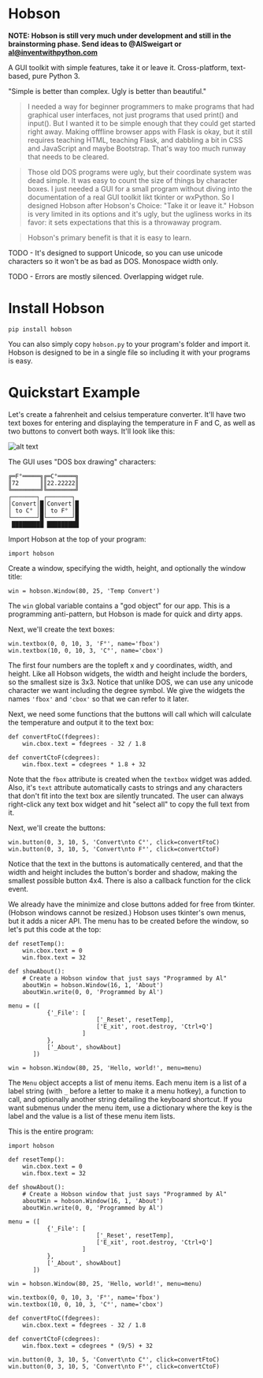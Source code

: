 # Hobson

**NOTE: Hobson is still very much under development and still in the brainstorming phase. Send ideas to @AlSweigart or al@inventwithpython.com**

A GUI toolkit with simple features, take it or leave it. Cross-platform, text-based, pure Python 3.

"Simple is better than complex. Ugly is better than beautiful."

> I needed a way for beginner programmers to make programs that had graphical user interfaces, not just programs that used print() and input(). But I wanted it to be simple enough that they could get started right away. Making offfline browser apps with Flask is okay, but it still requires teaching HTML, teaching Flask, and dabbling a bit in CSS and JavaScript and maybe Bootstrap. That's way too much runway that needs to be cleared.

> Those old DOS programs were ugly, but their coordinate system was dead simple. It was easy to count the size of things by character boxes. I just needed a GUI for a small program without diving into the documentation of a real GUI toolkit likt tkinter or wxPython. So I designed Hobson after Hobson's Choice: "Take it or leave it." Hobson is very limited in its options and it's ugly, but the ugliness works in its favor: it sets expectations that this is a throwaway program.

> Hobson's primary benefit is that it is easy to learn.


TODO - It's designed to support Unicode, so you can use unicode characters so it won't be as bad as DOS. Monospace width only.

TODO - Errors are mostly silenced. Overlapping widget rule.

# Install Hobson

`pip install hobson`

You can also simply copy `hobson.py` to your program's folder and import it. Hobson is designed to be in a single file so including it with your programs is easy.

# Quickstart Example

Let's create a fahrenheit and celsius temperature converter. It'll have two text boxes for entering and displaying the temperature in F and C, as well as two buttons to convert both ways. It'll look like this:


![alt text](https://github.com/asweigart/hobson/tempconvert.png "Temp Convert Program")

The GUI uses "DOS box drawing" characters:

    ╔═F°═════╗╔═C°═════╗
    ║72      ║║22.22222║
    ╚════════╝╚════════╝
    ┌───────┐ ┌───────┐
    │Convert│█│Convert│█
    │ to C° │█│ to F° │█
    └───────┘█└───────┘█
     █████████ █████████

Import Hobson at the top of your program:

    import hobson

Create a window, specifying the width, height, and optionally the window title:

    win = hobson.Window(80, 25, 'Temp Convert')

The `win` global variable contains a "god object" for our app. This is a programming anti-pattern, but Hobson is made for quick and dirty apps.

Next, we'll create the text boxes:

    win.textbox(0, 0, 10, 3, 'F°', name='fbox')
    win.textbox(10, 0, 10, 3, 'C°', name='cbox')

The first four numbers are the topleft x and y coordinates, width, and height. Like all Hobson widgets, the width and height include the borders, so the smallest size is 3x3. Notice that unlike DOS, we can use any unicode character we want including the degree symbol. We give the widgets the names `'fbox'` and `'cbox'` so that we can refer to it later.

Next, we need some functions that the buttons will call which will calculate the temperature and output it to the text box:

    def convertFtoC(fdegrees):
        win.cbox.text = fdegrees - 32 / 1.8

    def convertCtoF(cdegrees):
        win.fbox.text = cdegrees * 1.8 + 32

Note that the `fbox` attribute is created when the `textbox` widget was added. Also, it's `text` attribute automatically casts to strings and any characters that don't fit into the text box are silently truncated. The user can always right-click any text box widget and hit "select all" to copy the full text from it.

Next, we'll create the buttons:

    win.button(0, 3, 10, 5, 'Convert\nto C°', click=convertFtoC)
    win.button(0, 3, 10, 5, 'Convert\nto F°', click=convertCtoF)

Notice that the text in the buttons is automatically centered, and that the width and height includes the button's border and shadow, making the smallest possible button 4x4. There is also a callback function for the click event.

We already have the minimize and close buttons added for free from tkinter. (Hobson windows cannot be resized.) Hobson uses tkinter's own menus, but it adds a nicer API. The menu has to be created before the window, so let's put this code at the top:

    def resetTemp():
        win.cbox.text = 0
        win.fbox.text = 32

    def showAbout():
        # Create a Hobson window that just says "Programmed by Al"
        aboutWin = hobson.Window(16, 1, 'About')
        aboutWin.write(0, 0, 'Programmed by Al')

    menu = ([
               {'_File': [
                             ['_Reset', resetTemp],
                             ['E_xit', root.destroy, 'Ctrl+Q']
                         ]
               },
               ['_About', showAbout]
           ])

    win = hobson.Window(80, 25, 'Hello, world!', menu=menu)

The `Menu` object accepts a list of menu items. Each menu item is a list of a label string (with `_` before a letter to make it a menu hotkey), a function to call, and optionally another string detailing the keyboard shortcut. If you want submenus under the menu item, use a dictionary where the key is the label and the value is a list of these menu item lists.


This is the entire program:

    import hobson

    def resetTemp():
        win.cbox.text = 0
        win.fbox.text = 32

    def showAbout():
        # Create a Hobson window that just says "Programmed by Al"
        aboutWin = hobson.Window(16, 1, 'About')
        aboutWin.write(0, 0, 'Programmed by Al')

    menu = ([
               {'_File': [
                             ['_Reset', resetTemp],
                             ['E_xit', root.destroy, 'Ctrl+Q']
                         ]
               },
               ['_About', showAbout]
           ])

    win = hobson.Window(80, 25, 'Hello, world!', menu=menu)

    win.textbox(0, 0, 10, 3, 'F°', name='fbox')
    win.textbox(10, 0, 10, 3, 'C°', name='cbox')

    def convertFtoC(fdegrees):
        win.cbox.text = fdegrees - 32 / 1.8

    def convertCtoF(cdegrees):
        win.fbox.text = cdegrees * (9/5) + 32

    win.button(0, 3, 10, 5, 'Convert\nto C°', click=convertFtoC)
    win.button(0, 3, 10, 5, 'Convert\nto F°', click=convertCtoF)

